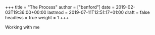 +++
title = "The Process"
author = ["benford"]
date = 2019-02-03T19:36:00+00:00
lastmod = 2019-07-11T12:51:17+01:00
draft = false
headless = true
weight = 1
+++

Working with me
